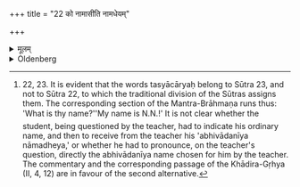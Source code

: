 +++
title = "22 को नामासीति नामधेयम्"

+++

<details><summary>मूलम्</summary>

को नामासीति नामधेयं पृच्छति तस्याचार्यः २२
</details>

<details><summary>Oldenberg</summary>

22. [^8]  In (the words), 'What is thy name' (ibid. 17), he asks after his name.


[^8]:  22, 23. It is evident that the words tasyācāryaḥ belong to Sūtra 23, and not to Sūtra 22, to which the traditional division of the Sūtras assigns them. The corresponding section of the Mantra-Brāhmaṇa runs thus: 'What is thy name?''My name is N.N.!' It is not clear whether the student, being questioned by the teacher, had to indicate his ordinary name, and then to receive from the teacher his 'abhivādanīya nāmadheya,' or whether he had to pronounce, on the teacher's question, directly the abhivādanīya name chosen for him by the teacher. The commentary and the corresponding passage of the Khādira-Gṛhya (II, 4, 12) are in favour of the second alternative.
</details>

